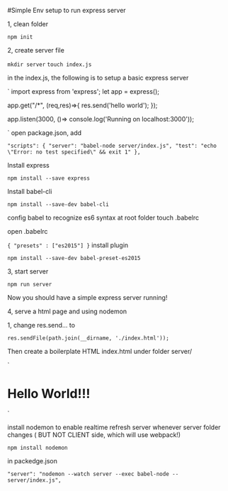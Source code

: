 #Simple Env setup to run express server

1, clean folder

`npm init`

2, create server file

`mkdir server`
`touch index.js`

in the index.js, the following is to setup a basic express server

`
import express from 'express';
 let app = express();

 app.get("/*", (req,res)=>{
 	res.send('hello world');
 });

 app.listen(3000, ()=> console.log('Running on localhost:3000'));

`
open package.json, 
add 

`
"scripts": {
    "server": "babel-node server/index.js",
    "test": "echo \"Error: no test specified\" && exit 1"
  },
`

Install express 

`npm install --save express`

Install babel-cli 

`npm install --save-dev babel-cli`

config babel to recognize es6 syntax
at root folder
touch .babelrc

open .babelrc


`
{
	"presets" : ["es2015"]
}
`
install plugin


`npm install --save-dev babel-preset-es2015`

3, start server


`npm run server`

Now you should have a simple express server running!

4, serve a html page and using nodemon

1, change res.send... 
to 


`res.sendFile(path.join(__dirname, './index.html'));`

Then create a boilerplate HTML index.html under folder server/


`
<!DOCTYPE html>
<html lang='en'>
<head>
	<meta charset="UTF-8">
	<title>Red Dice</title>
	<meta content="width-device-width, initial-scale=1" name="viewpoint" />
</head>	

<body>
	<h1>Hello World!!!</h1>
</body>
</html>	
`

install nodemon to enable realtime refresh server whenever server folder changes ( BUT NOT CLIENT side, which will use webpack!)


`npm install nodemon`

in packedge.json


`"server": "nodemon --watch server --exec babel-node -- server/index.js",`




